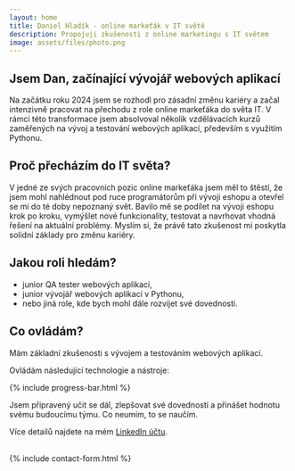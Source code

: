 ```yaml
---
layout: home
title: Daniel Hladík - online markeťák v IT světě
description: Propojuji zkušenosti z online marketingu s IT světem
image: assets/files/photo.png
---
```


<div class="start-side-image">
    <div class="side-image left"></div>
    <div class="side-image right"></div>
</div>
<script src="/assets/js/side-image.js" defer></script>

## Jsem Dan, začínající vývojář webových aplikací
Na začátku roku 2024 jsem se rozhodl pro zásadní změnu kariéry a začal intenzivně pracovat na přechodu z role online markeťáka do světa IT. V rámci této transformace jsem absolvoval několik vzdělávacích kurzů zaměřených na vývoj a testování webových aplikací, především s využitím Pythonu.

<div class="parallax"></div>

## Proč přecházím do IT světa?
V jedné ze svých pracovních pozic online markeťáka jsem měl to štěstí, že jsem mohl nahlédnout pod ruce programátorům při vývoji eshopu a otevřel se mi do té doby nepoznaný svět. Bavilo mě se podílet na vývoji eshopu krok po kroku, vymýšlet nové funkcionality, testovat a navrhovat vhodná řešení na aktuální problémy. Myslím si, že právě tato zkušenost mi poskytla solidní základy pro změnu kariéry.

<div class="parallax"></div>

## Jakou roli hledám?
- junior QA tester webových aplikací,
- junior vývojář webových aplikací v Pythonu,
- nebo jiná role, kde bych mohl dále rozvíjet své dovednosti.

<div class="parallax"></div>

## Co ovládám?
Mám základní zkušenosti s vývojem a testováním webových aplikací.

Ovládám následující technologie a nástroje:

{% include progress-bar.html %}

Jsem připravený učit se dál, zlepšovat své dovednosti a přinášet hodnotu svému budoucímu týmu. Co neumím, to se naučím.

Více detailů najdete na mém [LinkedIn účtu](https://www.linkedin.com/in/daniel-hladik/).

<div id="contact-form">&nbsp;<div></div>
{% include contact-form.html %}
<!--
{% include archive.html %}
-->
